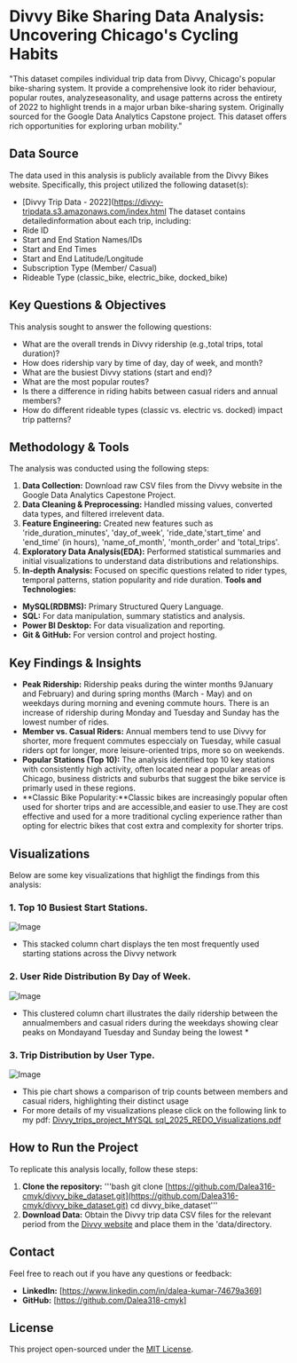 # Divvy Bike Sharing Data Analysis: Uncovering Chicago's Cycling Habits
"This dataset compiles individual trip data from Divvy, Chicago's popular bike-sharing system. It provide a comprehensive look ito rider behaviour, popular routes, analyzeseasonality, and usage patterns across the entirety of 2022 to highlight trends in a major urban bike-sharing system. Originally sourced for the Google Data Analytics Capstone project. This dataset offers rich opportunities for exploring urban mobility."
## Data Source
The data used in this analysis is publicly available from the Divvy Bikes website. Specifically, this project utilized the following dataset(s):
* [Divvy Trip Data - 2022](https://divvy-tripdata.s3.amazonaws.com/index.html
The dataset contains detailedinformation about each trip, including:
* Ride ID
* Start and End Station Names/IDs
* Start and End Times
* Start and End Latitude/Longitude
* Subscription Type (Member/ Casual)
* Rideable Type (classic_bike, electric_bike, docked_bike)
## Key Questions & Objectives
This analysis sought to answer the following questions:
* What are the overall trends in Divvy ridership (e.g.,total trips, total duration)?
* How does ridership vary by time of day, day of week, and month?
* What are the busiest Divvy stations (start and end)?
* What are the most popular routes?
* Is there a difference in riding habits between casual riders and annual members?
* How do different rideable types (classic vs. electric vs. docked) impact trip patterns?
## Methodology & Tools
The analysis was conducted using the following steps:
1. **Data Collection:**
Download raw CSV files from the Divvy website in the Google Data Analytics Capestone Project.
2. **Data Cleaning & Preprocessing:** Handled missing values, converted data types, and filtered irrelevent data.
3. **Feature Engineering:**
Created new features such as 'ride_duration_minutes', 'day_of_week', 'ride_date,'start_time' and 'end_time' (in hours), 'name_of_month', 'month_order' and 'total_trips'.
4. **Exploratory Data Analysis(EDA):** Performed statistical summaries and initial visualizations to understand data distributions and relationships.
5. **In-depth Analysis:** Focused on specific questions related to rider types, temporal patterns, station popularity and ride duration.
**Tools and Technologies:**
* **MySQL(RDBMS):** Primary Structured Query Language.
* **SQL:** For data manipulation, summary statistics and analysis.
* **Power BI Desktop:** For data visualization and reporting.
* **Git & GitHub:** For version control and project hosting.
## Key Findings & Insights
* **Peak Ridership:** Ridership peaks during the winter months 9January and February) and during spring months (March - May) and on weekdays during morning and evening commute hours. There is an increase of ridership during Monday and Tuesday and Sunday has the lowest number of rides.
* **Member vs. Casual Riders:** Annual members tend to use Divvy for shorter, more frequent commutes especcialy on Tuesday, while casual riders opt for longer, more leisure-oriented trips, more so on weekends.
* **Popular Stations (Top 10):** The analysis identified top 10 key stations with consistently high activity, often located near a popular areas of Chicago, business districts and suburbs that suggest the bike service is primarly used in these regions.
* **Classic Bike Popularity:**Classic bikes are increasingly popular often used for shorter trips and are accessible,and easier to use.They are cost effective and used for a more traditional cycling experience rather than opting for electric bikes that cost extra and complexity for shorter trips.
## Visualizations
Below are some key visualizations that highligt the findings from this analysis:
### 1. Top 10 Busiest Start Stations.
![Image](https://github.com/user-attachments/assets/d4a87b8f-9cce-4ad8-a9de-deefe0866732) 

* This stacked column chart displays the ten most frequently used starting stations across the Divvy network
### 2. User Ride Distribution By Day of Week. 
![Image](https://github.com/user-attachments/assets/6c69572c-4196-4067-963d-c17e6ead2996)
* This clustered column chart illustrates the daily ridership between the annualmembers and casual riders during the weekdays showing clear peaks on Mondayand Tuesday and Sunday being the lowest *
### 3. Trip Distribution by User Type.
![Image](https://github.com/user-attachments/assets/a8118d34-f3c0-4875-bbc9-90b85b696ef1)
* This pie chart shows a comparison of trip counts between members and casual riders, highlighting their distinct usage
* For more details of my visualizations please click on the following link to my pdf: 
[Divvy_trips_project_MYSQL sql_2025_REDO_Visualizations.pdf](https://github.com/user-attachments/files/20643881/Divvy_trips_project_MYSQL.sql_2025_REDO_Visualizations.pdf)
## How to Run the Project
To replicate this analysis locally, follow these steps:
1. **Clone the repository:**
 '''bash
 git clone [https://github.com/Dalea316-cmyk/divvy_bike_dataset.git](https://github.com/Dalea316-cmyk/divvy_bike_dataset.git)
cd divvy_bike_dataset'''
2. **Download Data:** Obtain the Divvy trip data CSV files for the relevant period from the [Divvy website](https://divvy-tripdata.s3.amazonqws.com/index.html) and place them in the 'data/directory.
## Contact 
Feel free to reach out if you have any questions or feedback:
* **LinkedIn:** [https://www.linkedin.com/in/dalea-kumar-74679a369]
* **GitHub:** [https://github.com/Dalea318-cmyk]
## License
This project open-sourced under the [MIT License](LICENSE).













